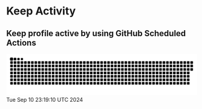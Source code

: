 # Keep Activity 
Keep profile active by using GitHub Scheduled Actions
--- 
<picture>
<source
  media='(prefers-color-scheme: dark)'
  srcset='https://raw.githubusercontent.com/Crescent-Saturn/Keep-Activity/main/dist/github-snake-dark.svg'
/>
<source
  media='(prefers-color-scheme: light)'
  srcset='https://raw.githubusercontent.com/Crescent-Saturn/Keep-Activity/main/dist/github-snake.svg'
/>
<img
  alt='github contribution grid snake animation'
  src='https://raw.githubusercontent.com/Crescent-Saturn/Keep-Activity/main/dist/github-snake.svg'
/>
</picture>
Tue Sep 10 23:19:10 UTC 2024